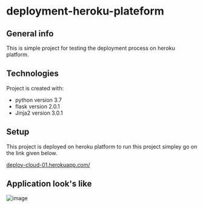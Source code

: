 # deployment-heroku-plateform
## General info

This is simple project for testing the deployment process on heroku platform.
	
## Technologies
Project is created with:
* python version 3.7
* flask version 2.0.1
* Jinja2 version 3.0.1
	
## Setup
This project is deployed on heroku platform  to run this project simpley go on the link given below.

[deploy-cloud-01.herokuapp.com/](https://deploy-cloud-01.herokuapp.com/)

## Application look's like

![image](https://github.com/ay36808/deployment-cloud/blob/main/first-deploy-application.jpg)



